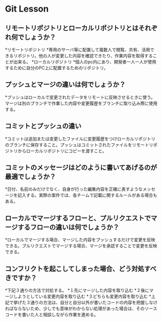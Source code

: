 # Git Lesson

## リモートリポジトリとローカルリポジトリとはそれぞれ何でしょうか？
*リモートリポジトリ
  *専用のサーバ等に配置して複数人で閲覧、共有、活用できるリポジトリ。他の人が変更した内容を確認できたり、作業内容を取得することが出来る。
*ローカルリポジトリ
  *個人のpc内にあり、開発者一人一人が使用するために自分のPC上に配置するためのリポジトリ。



## プッシュとマージの違いは何でしょうか？
*プッシュはローカルで変更されたデータをリモートに反映させるときに使う。マージは別のブランチで作業した内容や変更履歴をブランチに取り込み際に使用する。



## コミットとプッシュの違い
*コミットは追加または変更したファイルに変更履歴をつけローカルリポジトリのブランチに保存すること。プッシュはコミットされたファイルをリモートリポジトリからローカルリポジトリにコピーを渡すこと。


## コミットのメッセージはどのように書いてあげるのが最適でしょうか？
*日付、名前のみだけでなく、自身が行った編集内容を正確に表すようなメッセージを記入する。実際の案件では、各チームで記載に関するルールがある場合もある。



## ローカルでマージするフローと、プルリクエストでマージするフローの違いは何でしょうか？
*ローカルでマージする場合、マージした内容をプッシュするだけで変更を反映できる。プルリクエストでマージする場合、マージを承認することで変更を反映できる。



## コンフリクトを起こしてしまった場合、どう対処すべきですか？
*下記３通りの方法で対処する。
  *１先にマージした内容を取り込む
  *２後にマージしようとしている変更内容を取り込む
  *３どちらも変更内容を取り込む
*上記で挙げた３通りの方法は、自分と自分以外が書いたコードの内容を把握しなければならないため、少しでも意味がわからない処理があった場合は、そのソースコードを書いた人と相談しながら作業を進める。

